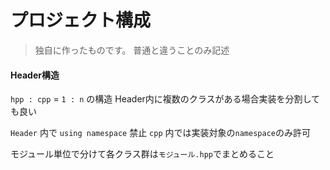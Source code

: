 #  プロジェクト構成

> 独自に作ったものです。
> 普通と違うことのみ記述


#### Header構造

`hpp : cpp`  = `1 : n` の構造
Header内に複数のクラスがある場合実装を分割しても良い


`Header` 内で `using namespace` 禁止
`cpp` 内では実装対象の`namespace`のみ許可

モジュール単位で分けて各クラス群は`モジュール.hpp`でまとめること





